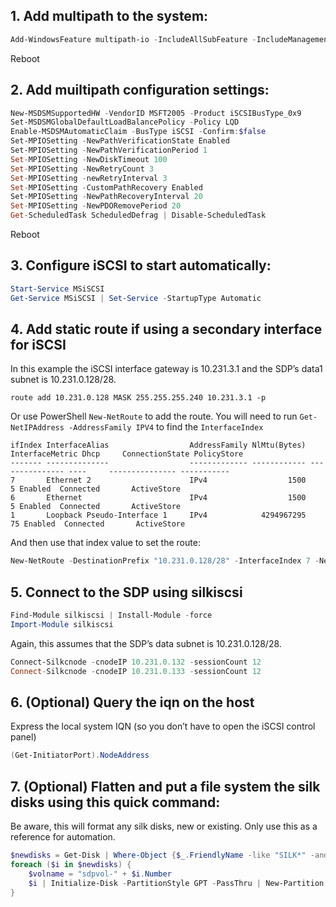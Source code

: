 ## 1. Add multipath to the system:
```PowerShell
Add-WindowsFeature multipath-io -IncludeAllSubFeature -IncludeManagementTools
```
Reboot

## 2. Add muiltipath configuration settings:
```PowerShell
New-MSDSMSupportedHW -VendorID MSFT2005 -Product iSCSIBusType_0x9
Set-MSDSMGlobalDefaultLoadBalancePolicy -Policy LQD
Enable-MSDSMAutomaticClaim -BusType iSCSI -Confirm:$false
Set-MPIOSetting -NewPathVerificationState Enabled
Set-MPIOSetting -NewPathVerificationPeriod 1
Set-MPIOSetting -NewDiskTimeout 100
Set-MPIOSetting -NewRetryCount 3
Set-MPIOSetting -newRetryInterval 3
Set-MPIOSetting -CustomPathRecovery Enabled
Set-MPIOSetting -NewPathRecoveryInterval 20
Set-MPIOSetting -NewPDORemovePeriod 20
Get-ScheduledTask ScheduledDefrag | Disable-ScheduledTask
```
Reboot

## 3. Configure iSCSI to start automatically:
```PowerShell
Start-Service MSiSCSI 
Get-Service MSiSCSI | Set-Service -StartupType Automatic
```

## 4. Add static route if using a secondary interface for iSCSI
In this example the iSCSI interface gateway is 10.231.3.1 and the SDP’s data1 subnet is 10.231.0.128/28.

```
route add 10.231.0.128 MASK 255.255.255.240 10.231.3.1 -p
``` 
Or use PowerShell `New-NetRoute` to add the route. You will need to run `Get-NetIPAddress -AddressFamily IPV4` to find the `InterfaceIndex`

```Get-NetIPInterface -AddressFamily ipv4
ifIndex InterfaceAlias                  AddressFamily NlMtu(Bytes) InterfaceMetric Dhcp     ConnectionState PolicyStore
------- --------------                  ------------- ------------ --------------- ----     --------------- -----------
7       Ethernet 2                      IPv4                  1500               5 Enabled  Connected       ActiveStore
6       Ethernet                        IPv4                  1500               5 Enabled  Connected       ActiveStore
1       Loopback Pseudo-Interface 1     IPv4            4294967295              75 Enabled  Connected       ActiveStore
```

And then use that index value to set the route:
```PowerShell
New-NetRoute -DestinationPrefix "10.231.0.128/28" -InterfaceIndex 7 -NextHop 10.231.3.1 
```
## 5. Connect to the SDP using silkiscsi
```PowerShell
Find-Module silkiscsi | Install-Module -force
Import-Module silkiscsi
```


Again, this assumes that the SDP’s data subnet is 10.231.0.128/28.
```PowerShell
Connect-Silkcnode -cnodeIP 10.231.0.132 -sessionCount 12
Connect-Silkcnode -cnodeIP 10.231.0.133 -sessionCount 12
```

## 6. (Optional) Query the iqn on the host
Express the local system IQN (so you don’t have to open the iSCSI control panel)
```PowerShell
(Get-InitiatorPort).NodeAddress
```

## 7. (Optional) Flatten and put a file system the silk disks using this quick command:
Be aware, this will format any silk disks, new or existing. Only use this as a reference for automation. 
```PowerShell
$newdisks = Get-Disk | Where-Object {$_.FriendlyName -like "SILK*" -and $_.size -gt "1048576"}
foreach ($i in $newdisks) {
    $volname = "sdpvol-" + $i.Number 
    $i | Initialize-Disk -PartitionStyle GPT -PassThru | New-Partition -AssignDriveLetter -UseMaximumSize | Format-Volume -FileSystem NTFS -NewFileSystemLabel $volname -Confirm:$false
}



```
